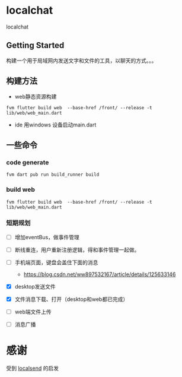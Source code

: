 # localchat

localchat

## Getting Started

构建一个用于局域网内发送文字和文件的工具，以聊天的方式。。。

## 构建方法

* web静态资源构建 
```shell
fvm flutter build web  --base-href /front/ --release -t lib/web/web_main.dart
```

* ide 用windows 设备启动main.dart

## 一些命令
### code generate
```shell
fvm dart pub run build_runner build
```

### build web
```shell
fvm flutter build web  --base-href /front/ --release -t lib/web/web_main.dart
```

### 短期规划
* [ ] 增加eventBus，做事件管理
* [ ] 断线重连，用户重新注册逻辑，得和事件管理一起做。
* [ ] 手机端页面，键盘会盖住下面的消息
    * https://blog.csdn.net/ww897532167/article/details/125633146
* [x] desktop发送文件
* [x] 文件消息下载、打开（desktop和web都已完成）
* [ ] web端文件上传
* [ ] 消息广播


# 感谢
受到 [localsend](https://github.com/localsend/localsend) 的启发
